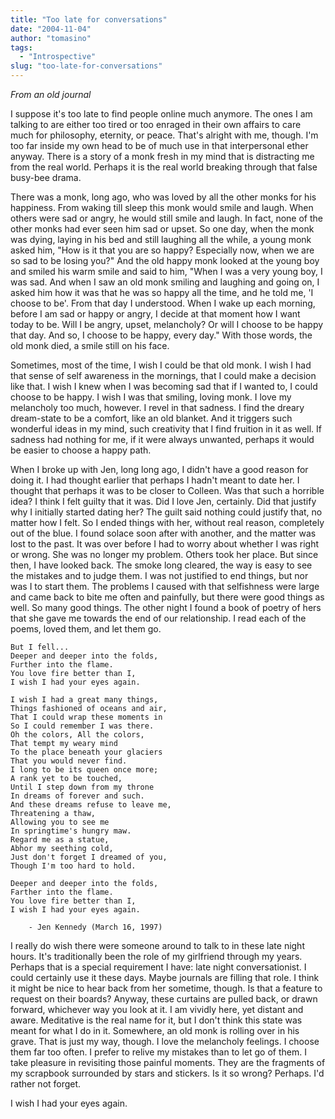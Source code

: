 ```yaml
---
title: "Too late for conversations"
date: "2004-11-04"
author: "tomasino"
tags:
  - "Introspective"
slug: "too-late-for-conversations"
---
```


_From an old journal_

I suppose it's too late to find people online much anymore. The ones I
am talking to are either too tired or too enraged in their own affairs
to care much for philosophy, eternity, or peace. That's alright with me,
though. I'm too far inside my own head to be of much use in that
interpersonal ether anyway. There is a story of a monk fresh in my mind
that is distracting me from the real world. Perhaps it is the real world
breaking through that false busy-bee drama.

There was a monk, long ago, who was loved by all the other monks for his
happiness. From waking till sleep this monk would smile and laugh. When
others were sad or angry, he would still smile and laugh. In fact, none
of the other monks had ever seen him sad or upset. So one day, when the
monk was dying, laying in his bed and still laughing all the while, a
young monk asked him, "How is it that you are so happy? Especially now,
when we are so sad to be losing you?" And the old happy monk looked at
the young boy and smiled his warm smile and said to him, "When I was a
very young boy, I was sad. And when I saw an old monk smiling and
laughing and going on, I asked him how it was that he was so happy all
the time, and he told me, 'I choose to be'. From that day I understood.
When I wake up each morning, before I am sad or happy or angry, I decide
at that moment how I want today to be. Will I be angry, upset,
melancholy? Or will I choose to be happy that day. And so, I choose to
be happy, every day." With those words, the old monk died, a smile still
on his face.

Sometimes, most of the time, I wish I could be that old monk. I wish I
had that sense of self awareness in the mornings, that I could make a
decision like that. I wish I knew when I was becoming sad that if I
wanted to, I could choose to be happy. I wish I was that smiling, loving
monk. I love my melancholy too much, however. I revel in that sadness. I
find the dreary dream-state to be a comfort, like an old blanket. And it
triggers such wonderful ideas in my mind, such creativity that I find
fruition in it as well. If sadness had nothing for me, if it were always
unwanted, perhaps it would be easier to choose a happy path.

When I broke up with Jen, long long ago, I didn't have a good reason for
doing it. I had thought earlier that perhaps I hadn't meant to date her.
I thought that perhaps it was to be closer to Colleen. Was that such a
horrible idea? I think I felt guilty that it was. Did I love Jen,
certainly. Did that justify why I initially started dating her? The
guilt said nothing could justify that, no matter how I felt. So I ended
things with her, without real reason, completely out of the blue. I
found solace soon after with another, and the matter was lost to the
past. It was over before I had to worry about whether I was right or
wrong. She was no longer my problem. Others took her place. But since
then, I have looked back. The smoke long cleared, the way is easy to see
the mistakes and to judge them. I was not justified to end things, but
nor was I to start them. The problems I caused with that selfishness
were large and came back to bite me often and painfully, but there were
good things as well. So many good things. The other night I found a book
of poetry of hers that she gave me towards the end of our relationship.
I read each of the poems, loved them, and let them go.

```text
But I fell...
Deeper and deeper into the folds,
Further into the flame.
You love fire better than I,
I wish I had your eyes again.

I wish I had a great many things,
Things fashioned of oceans and air,
That I could wrap these moments in
So I could remember I was there.
Oh the colors, All the colors,
That tempt my weary mind
To the place beneath your glaciers
That you would never find.
I long to be its queen once more;
A rank yet to be touched,
Until I step down from my throne
In dreams of forever and such.
And these dreams refuse to leave me,
Threatening a thaw,
Allowing you to see me
In springtime's hungry maw.
Regard me as a statue,
Abhor my seething cold,
Just don't forget I dreamed of you,
Though I'm too hard to hold.

Deeper and deeper into the folds,
Farther into the flame.
You love fire better than I,
I wish I had your eyes again.

    - Jen Kennedy (March 16, 1997)
```

I really do wish there were someone around to talk to in these late
night hours. It's traditionally been the role of my girlfriend through
my years. Perhaps that is a special requirement I have: late night
conversationist. I could certainly use it these days. Maybe journals are
filling that role. I think it might be nice to hear back from her
sometime, though. Is that a feature to request on their boards? Anyway,
these curtains are pulled back, or drawn forward, whichever way you look
at it. I am vividly here, yet distant and aware. Meditative is the real
name for it, but I don't think this state was meant for what I do in it.
Somewhere, an old monk is rolling over in his grave. That is just my
way, though. I love the melancholy feelings. I choose them far too
often. I prefer to relive my mistakes than to let go of them. I take
pleasure in revisiting those painful moments. They are the fragments of
my scrapbook surrounded by stars and stickers. Is it so wrong? Perhaps.
I'd rather not forget.

I wish I had your eyes again.

